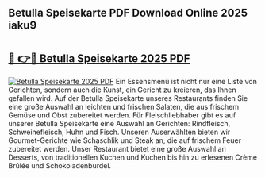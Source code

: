 ## Betulla Speisekarte PDF Download Online 2025 iaku9

# <h2><a href="http://gc9appr.nevu.top/?p=Betulla+Speisekarte">🔗 👉🔴 Betulla Speisekarte 2025 PDF</a></h2>

[![Betulla Speisekarte 2025 PDF](https://i.imgur.com/dBaPXMq.png)](http://gc9appr.nevu.top/?p=Betulla+Speisekarte)
Ein Essensmenü ist nicht nur eine Liste von Gerichten, sondern auch die Kunst, ein Gericht zu kreieren, das Ihnen gefallen wird. Auf der Betulla Speisekarte unseres Restaurants finden Sie eine große Auswahl an leichten und frischen Salaten, die aus frischem Gemüse und Obst zubereitet werden. Für Fleischliebhaber gibt es auf unserer Betulla Speisekarte eine Auswahl an Gerichten: Rindfleisch, Schweinefleisch, Huhn und Fisch. Unseren Auserwählten bieten wir Gourmet-Gerichte wie Schaschlik und Steak an, die auf frischem Feuer zubereitet werden. Unser Restaurant bietet eine große Auswahl an Desserts, von traditionellen Kuchen und Kuchen bis hin zu erlesenen Crème Brûlée und Schokoladenburdel.
